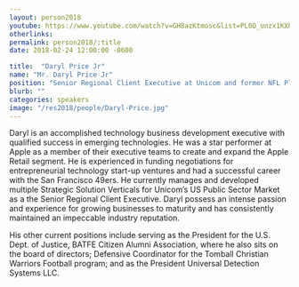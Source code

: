 ```yaml
---
layout: person2018
youtube: https://www.youtube.com/watch?v=GH8azKtmosc&list=PL0D_unzx1KXhvrIzPl1j0mrihgq44nGOh&index=2&t=1s
otherlinks: 
permalink: person2018/:title
date: 2018-02-24 12:00:00 -0600

title:  "Daryl Price Jr"
name: "Mr. Daryl Price Jr"
position: "Senior Regional Client Executive at Unicom and former NFL Player"
blurb: ""
categories: speakers
image: "/res2018/people/Daryl-Price.jpg"
---
```


Daryl is an accomplished technology business development executive with qualified success in emerging technologies. He was a star performer at Apple as a member of their executive teams to create and expand the Apple Retail segment. He is experienced in funding negotiations for entrepreneurial technology start-up ventures and had a successful career with the San Francisco 49ers. He currently manages and developed multiple Strategic Solution Verticals for Unicom’s US Public Sector Market as a the Senior Regional Client Executive. Daryl possess an intense passion and experience for growing businesses to maturity and has consistently maintained an impeccable industry reputation.


His other current positions include serving as the President for the U.S. Dept. of Justice, BATFE Citizen Alumni Association, where he also sits on the board of directors; Defensive Coordinator for the Tomball Christian Warriors Football program; and as the President Universal Detection Systems LLC.
